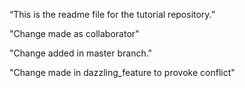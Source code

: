 ﻿“This is the readme file for the tutorial repository.”

"Change made as collaborator"

"Change added in master branch."


"Change made in dazzling_feature to provoke conflict"


